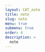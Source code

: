 ```yaml
---
layout: CAT_note
title: note
slug: note
menu: true
submenu: true
order: 4
description: >
  note
---
```

